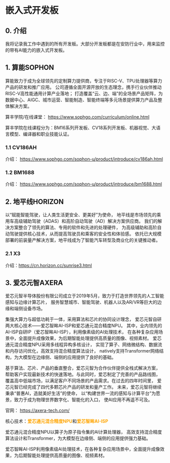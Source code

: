 # 嵌入式开发板
## 0. 介绍
我将记录我工作中遇到的所有开发板。大部分开发板都是在安防行业中，用来监控的带有AI能力的嵌入式开发板。
## 1. 算能SOPHON
算能致力于成为全球领先的定制算力提供商，专注于RISC-V、TPU处理器等算力产品的研发和推广应用。
公司遵循全面开源开放的生态理念，携手行业伙伴推动RISC-V高性能通用计算产业落地；
打造覆盖“云、边、端”的全场景产品矩阵，为数据中心、AIGC、城市运营、智能制造、智能终端等多元场景提供算力产品及整体解决方案。

算丰学院/在线课堂：
https://www.sophgo.com/curriculum/online.html

算丰学院在线课程分为：BM16系列开发板、CV18系列开发板、机器视觉、大语言模型、编译器和职业技能认证。
### 1.1 CV186AH
介绍： https://www.sophgo.com/sophon-u/product/introduce/cv186ah.html
### 1.2 BM1688
介绍： https://www.sophgo.com/sophon-u/product/introduce/bm1688.html

## 2. 地平线HORIZON 
以“赋能智能驾驶，让人类生活更安全、更美好”为使命，
地平线是市场领先的乘用车高级辅助驾驶（ADAS）和高阶自动驾驶（AD）解决方案供应商。
我们的解决方案整合了领先的算法、专用的软件和先进的处理硬件，
为高级辅助和高阶自动驾驶提供核心技术，从而提高驾驶员和乘客的安全性和体验感。
依托已大规模部署的前装量产解决方案，地平线成为了智能汽车转型及商业化的关键推动者。
### 2.1 X3
介绍：https://cn.horizon.cc/sunrise3.html

## 3. 爱芯元智AXERA
爱芯元智半导体股份有限公司成立于2019年5月，致力于打造世界领先的人工智能感知与边缘计算芯片，
服务智慧城市、智能驾驶、机器人以及AR/VR等巨大的边缘和端侧设备市场。

集强大算力与超低功耗于一体，采用算法和芯片的协同设计理念，
爱芯元智自研两大核心技术——爱芯智眸AI-ISP和爱芯通元混合精度NPU。
其中，业内领先的AI-ISP自研IP（爱芯智眸AI-ISP），利用像素级的AI处理技术，
在各种复杂应用场景中，全面提升成像效果，为后期智能处理提供高质量的图像、视频素材。
爱芯通元混合精度NPU采用多线程异构多核设计，
实现了算子、网络微结构、数据流和内存访问优化，高效支持混合精度算法设计，
natively支持Transformer网络结构，为大模型在边缘侧、端侧的应用提供了良好的基础。

基于算法、芯片、产品的垂直整合，爱芯元智为合作伙伴提供全栈式解决方案，
帮助客户实现最新技术的快速落地。与此同时，爱芯制定了完善的产品路线图，
覆盖高中低端市场，以满足客户不同场景的产品需求。在过去的四年时间里，
爱芯元智已经完成了四代多颗芯片产品的研发和量产工作。
未来，爱芯元智将继续秉承“普惠AI，造就美好生活”的使命，
以“构建世界一流的感知与计算平台”为愿景，致力于成为物理世界数字化、智能化的入口，
使AI应用不再遥不可及。

官网： https://axera-tech.com/

核心技术：<font color=orange>**爱芯通元混合精度NPU**</font>和<font color=orange>**爱芯智眸AI-ISP**</font>

爱芯通元混合精度NPU以算子为原子指令集的AI计算处理器，
高效支持混合精度算法设计和Transformer，为大模型在边缘侧、端侧的应用提供强力基础。

爱芯智眸AI-ISP利用像素级AI处理技术，在各种复杂应用场景中，全面提升成像效果，为后期智能处理提供高质量的图像、视频素材。
